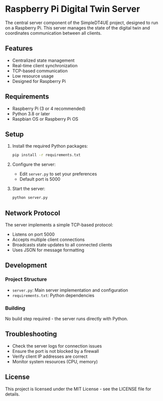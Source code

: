 # Raspberry Pi Digital Twin Server

The central server component of the SimpleDT4UE project, designed to run on a Raspberry Pi. This server manages the state of the digital twin and coordinates communication between all clients.

## Features

- Centralized state management
- Real-time client synchronization
- TCP-based communication
- Low resource usage
- Designed for Raspberry Pi

## Requirements

- Raspberry Pi (3 or 4 recommended)
- Python 3.8 or later
- Raspbian OS or Raspberry Pi OS

## Setup

1. Install the required Python packages:
   ```bash
   pip install -r requirements.txt
   ```

2. Configure the server:
   - Edit `server.py` to set your preferences
   - Default port is 5000

3. Start the server:
   ```bash
   python server.py
   ```

## Network Protocol

The server implements a simple TCP-based protocol:
- Listens on port 5000
- Accepts multiple client connections
- Broadcasts state updates to all connected clients
- Uses JSON for message formatting

## Development

### Project Structure

- `server.py`: Main server implementation and configuration
- `requirements.txt`: Python dependencies

### Building

No build step required - the server runs directly with Python.

## Troubleshooting

- Check the server logs for connection issues
- Ensure the port is not blocked by a firewall
- Verify client IP addresses are correct
- Monitor system resources (CPU, memory)

## License

This project is licensed under the MIT License - see the LICENSE file for details. 